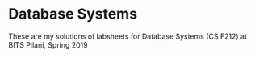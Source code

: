 # Database Systems

These are my solutions of labsheets for Database Systems (CS F212) at BITS Pilani, Spring 2019

